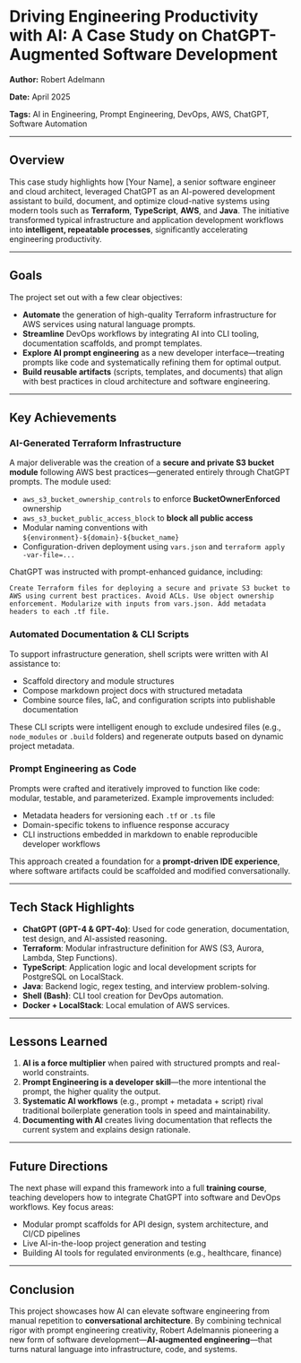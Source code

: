 # Driving Engineering Productivity with AI: A Case Study on ChatGPT-Augmented Software Development

**Author:** Robert Adelmann 

**Date:** April 2025  

**Tags:** AI in Engineering, Prompt Engineering, DevOps, AWS, ChatGPT, Software Automation

---

## Overview

This case study highlights how [Your Name], a senior software engineer and cloud architect, leveraged ChatGPT as an AI-powered development assistant to build, document, and optimize cloud-native systems using modern tools such as **Terraform**, **TypeScript**, **AWS**, and **Java**. The initiative transformed typical infrastructure and application development workflows into **intelligent, repeatable processes**, significantly accelerating engineering productivity.

---

## Goals

The project set out with a few clear objectives:

- **Automate** the generation of high-quality Terraform infrastructure for AWS services using natural language prompts.
- **Streamline** DevOps workflows by integrating AI into CLI tooling, documentation scaffolds, and prompt templates.
- **Explore AI prompt engineering** as a new developer interface—treating prompts like code and systematically refining them for optimal output.
- **Build reusable artifacts** (scripts, templates, and documents) that align with best practices in cloud architecture and software engineering.

---

## Key Achievements

### AI-Generated Terraform Infrastructure

A major deliverable was the creation of a **secure and private S3 bucket module** following AWS best practices—generated entirely through ChatGPT prompts. The module used:

- `aws_s3_bucket_ownership_controls` to enforce **BucketOwnerEnforced** ownership
- `aws_s3_bucket_public_access_block` to **block all public access**
- Modular naming conventions with `${environment}-${domain}-${bucket_name}`
- Configuration-driven deployment using `vars.json` and `terraform apply -var-file=...`

ChatGPT was instructed with prompt-enhanced guidance, including:

```
Create Terraform files for deploying a secure and private S3 bucket to AWS using current best practices. Avoid ACLs. Use object ownership enforcement. Modularize with inputs from vars.json. Add metadata headers to each .tf file.
```

### Automated Documentation & CLI Scripts

To support infrastructure generation, shell scripts were written with AI assistance to:

- Scaffold directory and module structures
- Compose markdown project docs with structured metadata
- Combine source files, IaC, and configuration scripts into publishable documentation

These CLI scripts were intelligent enough to exclude undesired files (e.g., `node_modules` or `.build` folders) and regenerate outputs based on dynamic project metadata.

### Prompt Engineering as Code

Prompts were crafted and iteratively improved to function like code: modular, testable, and parameterized. Example improvements included:

- Metadata headers for versioning each `.tf` or `.ts` file
- Domain-specific tokens to influence response accuracy
- CLI instructions embedded in markdown to enable reproducible developer workflows

This approach created a foundation for a **prompt-driven IDE experience**, where software artifacts could be scaffolded and modified conversationally.

---

## Tech Stack Highlights

- **ChatGPT (GPT-4 & GPT-4o)**: Used for code generation, documentation, test design, and AI-assisted reasoning.
- **Terraform**: Modular infrastructure definition for AWS (S3, Aurora, Lambda, Step Functions).
- **TypeScript**: Application logic and local development scripts for PostgreSQL on LocalStack.
- **Java**: Backend logic, regex testing, and interview problem-solving.
- **Shell (Bash)**: CLI tool creation for DevOps automation.
- **Docker + LocalStack**: Local emulation of AWS services.

---

## Lessons Learned

1. **AI is a force multiplier** when paired with structured prompts and real-world constraints.
2. **Prompt Engineering is a developer skill**—the more intentional the prompt, the higher quality the output.
3. **Systematic AI workflows** (e.g., prompt + metadata + script) rival traditional boilerplate generation tools in speed and maintainability.
4. **Documenting with AI** creates living documentation that reflects the current system and explains design rationale.

---

## Future Directions

The next phase will expand this framework into a full **training course**, teaching developers how to integrate ChatGPT into software and DevOps workflows. Key focus areas:

- Modular prompt scaffolds for API design, system architecture, and CI/CD pipelines
- Live AI-in-the-loop project generation and testing
- Building AI tools for regulated environments (e.g., healthcare, finance)

---

## Conclusion

This project showcases how AI can elevate software engineering from manual repetition to **conversational architecture**. By combining technical rigor with prompt engineering creativity, Robert Adelmannis pioneering a new form of software development—**AI-augmented engineering**—that turns natural language into infrastructure, code, and systems.
